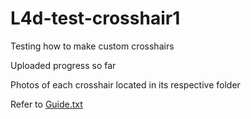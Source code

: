 # L4d-test-crosshair1
Testing how to make custom crosshairs

Uploaded progress so far

Photos of each crosshair located in its respective folder

Refer to [Guide.txt](https://github.com/jpobzy/L4d-test-crosshair1/blob/main/Guide.txt)

